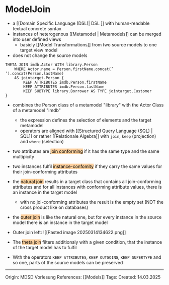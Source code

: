 # ModelJoin

- a [[Domain Specific Language (DSL)| DSL ]] with human-readable textual concrete syntax
- instances of heterogenous [[Metamodel | Metamodels]] can be merged into user defined views
	- basicly [[Model Transformations]] from two source models to one target view model
- does not change the source models

```ModelJoin
THETA JOIN imdb.Actor WITH library.Person 
	WHERE Actor.name = Person.firstName.concat(’ ’).concat(Person.lastName) 
	AS jointarget.Person { 
		KEEP ATTRIBUTES imdb.Person.firstName 
		KEEP ATTRIBUTES imdb.Person.lastName 
		KEEP SUBTYPE library.Borrower AS TYPE jointarget.Customer 
}
```
- combines the Person class of a metamodel "library" with the Actor Class of a metamodel "imdb"
	- the expression defines the selection of elements and the target metamodel
	- operators are aligned with [[Structured Query Language (SQL) | SQL]] or rather [[Relationale Algebra]] with `join`, `keep` (projection) and `where` (selection)

- two attributes are <mark style="background: #FFB86CA6;">join conforming</mark> if it has the same type and the same multipicity
- two instances fulfil <mark style="background: #FFB86CA6;">instance-confomity</mark> if they carry the same values for their join-conforming attributes

- the <mark style="background: #FFB86CA6;">natural join</mark> results in a target class that contains all join-conforming attributes and for all instances with conforming attribute values, there is an instance in the target model
	- with no joi-conforming attributes the result is the empty set (NOT the cross product like on databases)
- the <mark style="background: #FFB86CA6;">outer join</mark> is like the natural one, but for every instance in the source model there is an instance in the target model
- Outer join left:
![[Pasted image 20250314134622.png]]
- The <mark style="background: #FFB86CA6;">theta join</mark> filters additionaly with a given condition, that the instance of the target model has to fulfil

- With the operators `KEEP ATTRIBUTES`, `KEEP OUTGOING`, `KEEP SUPERTYPE` and so one, parts of the source models can be preserved

---

Origin: MDSD Vorlesung
References: [[Models]]
Tags: 
Created: 14.03.2025

